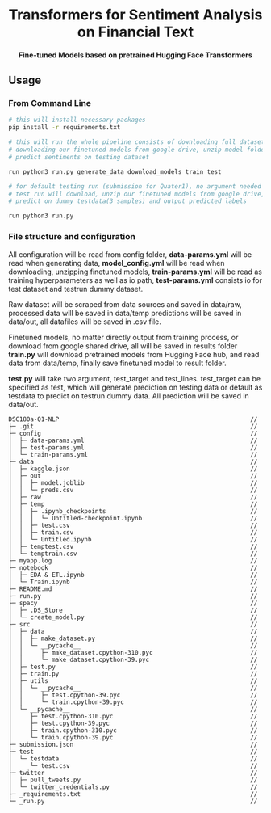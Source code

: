 <h1 align="center">
  Transformers for Sentiment Analysis on Financial Text
</h1>

<h4 align="center">
  Fine-tuned Models based on pretrained Hugging Face Transformers
</h4>

## Usage

### From Command Line
```bash
# this will install necessary packages
pip install -r requirements.txt

# this will run the whole pipeline consists of downloading full dataset, generate data, 
# downloading our finetuned models from google drive, unzip model folders, trainning process for new model,
# predict sentiments on testing dataset

run python3 run.py generate_data download_models train test

# for default testing run (submission for Quater1), no argument needed
# test run will download, unzip our finetuned models from google drive,
# predict on dummy testdata(3 samples) and output predicted labels

run python3 run.py
```

### File structure and configuration
All configuration will be read from config folder, **data-params.yml** will be read when generating data, **model_config.yml** will be read when downloading, unzipping finetuned models, **train-params.yml** will be read as training hyperparameters as well as io path, **test-params.yml** consists io for test dataset and testrun dummy dataset.

Raw dataset will be scraped from data sources and saved in data/raw, processed data will be saved in data/temp predictions will be saved in data/out, all datafiles will be saved in .csv file.

Finetuned models, no matter directly output from training process, or download from google shared drive, all will be saved in results folder **train.py** will download pretrained models from Hugging Face hub, and read data from data/temp, finally save finetuned model to result folder.

**test.py** will take two argument, test_target and test_lines. test_target can be specified as test, which will generate prediction on testing data
or default as testdata to predict on testrun dummy data. All prediction will be saved in data/out.

```
DSC180a-Q1-NLP                                                     //
├─ .git                                                            //
├─ config                                                          //
│  ├─ data-params.yml                                              //
│  ├─ test-params.yml                                              //
│  └─ train-params.yml                                             //
├─ data                                                            //
│  ├─ kaggle.json                                                  //
│  ├─ out                                                          //
│  │  ├─ model.joblib                                              //
│  │  └─ preds.csv                                                 //
│  ├─ raw                                                          //
│  ├─ temp                                                         //
│  │  ├─ .ipynb_checkpoints                                        //
│  │  │  └─ Untitled-checkpoint.ipynb                              //
│  │  ├─ test.csv                                                  //
│  │  ├─ train.csv                                                 //
│  │  └─ Untitled.ipynb                                            //
│  ├─ temptest.csv                                                 //
│  └─ temptrain.csv                                                //
├─ myapp.log                                                       //
├─ notebook                                                        //
│  ├─ EDA & ETL.ipynb                                              //
│  └─ Train.ipynb                                                  //
├─ README.md                                                       //
├─ run.py                                                          //
├─ spacy                                                           //
│  ├─ .DS_Store                                                    //
│  └─ create_model.py                                              //
├─ src                                                             //
│  ├─ data                                                         //
│  │  ├─ make_dataset.py                                           //
│  │  └─ __pycache__                                               //
│  │     ├─ make_dataset.cpython-310.pyc                           //
│  │     └─ make_dataset.cpython-39.pyc                            //
│  ├─ test.py                                                      //
│  ├─ train.py                                                     //
│  ├─ utils                                                        //
│  │  └─ __pycache__                                               //
│  │     ├─ test.cpython-39.pyc                                    //
│  │     └─ train.cpython-39.pyc                                   //
│  └─ __pycache__                                                  //
│     ├─ test.cpython-310.pyc                                      //
│     ├─ test.cpython-39.pyc                                       //
│     ├─ train.cpython-310.pyc                                     //
│     └─ train.cpython-39.pyc                                      //
├─ submission.json                                                 //
├─ test                                                            //
│  └─ testdata                                                     //
│     └─ test.csv                                                  //
├─ twitter                                                         //
│  ├─ pull_tweets.py                                               //
│  └─ twitter_credentials.py                                       //
├─ _requirements.txt                                               //
└─ _run.py                                                         //
```

